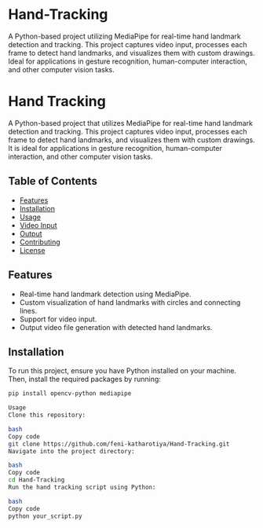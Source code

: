 # Hand-Tracking
A Python-based project utilizing MediaPipe for real-time hand landmark detection and tracking. This project captures video input, processes each frame to detect hand landmarks, and visualizes them with custom drawings. Ideal for applications in gesture recognition, human-computer interaction, and other computer vision tasks.

# Hand Tracking

A Python-based project that utilizes MediaPipe for real-time hand landmark detection and tracking. This project captures video input, processes each frame to detect hand landmarks, and visualizes them with custom drawings. It is ideal for applications in gesture recognition, human-computer interaction, and other computer vision tasks.

## Table of Contents

- [Features](#features)
- [Installation](#installation)
- [Usage](#usage)
- [Video Input](#video-input)
- [Output](#output)
- [Contributing](#contributing)
- [License](#license)

## Features

- Real-time hand landmark detection using MediaPipe.
- Custom visualization of hand landmarks with circles and connecting lines.
- Support for video input.
- Output video file generation with detected hand landmarks.

## Installation

To run this project, ensure you have Python installed on your machine. Then, install the required packages by running:

```bash
pip install opencv-python mediapipe

Usage
Clone this repository:

bash
Copy code
git clone https://github.com/feni-katharotiya/Hand-Tracking.git
Navigate into the project directory:

bash
Copy code
cd Hand-Tracking
Run the hand tracking script using Python:

bash
Copy code
python your_script.py
